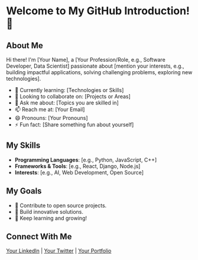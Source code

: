 # Welcome to My GitHub Introduction! 👋

## About Me
Hi there! I'm [Your Name], a [Your Profession/Role, e.g., Software Developer, Data Scientist] passionate about [mention your interests, e.g., building impactful applications, solving challenging problems, exploring new technologies].

- 🌱 Currently learning: [Technologies or Skills]
- 👯 Looking to collaborate on: [Projects or Areas]
- 💬 Ask me about: [Topics you are skilled in]
- 📫 Reach me at: [Your Email]
- 😄 Pronouns: [Your Pronouns]
- ⚡ Fun fact: [Share something fun about yourself]

## My Skills
- **Programming Languages**: [e.g., Python, JavaScript, C++]
- **Frameworks & Tools**: [e.g., React, Django, Node.js]
- **Interests**: [e.g., AI, Web Development, Open Source]

## My Goals
- 🌟 Contribute to open source projects.
- 🚀 Build innovative solutions.
- 📖 Keep learning and growing!

## Connect With Me
[Your LinkedIn](#https://www.linkedin.com/in/yannis-cheung/) | [Your Twitter](#) | [Your Portfolio](#)

